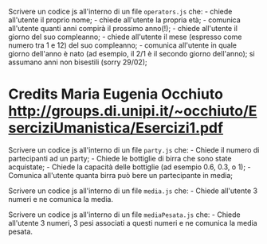Scrivere un codice js all'interno di un file `operators.js` che:
    - chiede all'utente il proprio nome;
    - chiede all'utente la propria età;
    - comunica all'utente quanti anni compirà il prossimo anno(!);
    - chiede all'utente il giorno del suo compleanno;
    - chiede all'utente il mese (espresso come numero tra 1 e 12) del suo compleanno;
    - comunica all'utente in quale giorno dell'anno è nato (ad esempio, il 2/1 è il secondo giorno dell'anno); si assumano anni non bisestili (sorry 29/02); 

# Credits Maria Eugenia Occhiuto http://groups.di.unipi.it/~occhiuto/EserciziUmanistica/Esercizi1.pdf
Scrivere un codice js all'interno di un file `party.js` che:
    - Chiede il numero di partecipanti ad un party;
    - Chiede le bottiglie di birra che sono state acquistate;
    - Chiede la capacità delle bottiglie (ad esempio 0.6, 0.3, o 1);
    - Comunica all'utente quanta birra può bere un partecipante in media;

Scrivere un codice js all'interno di un file `media.js` che:
    - Chiede all'utente 3 numeri e ne comunica la media.

Scrivere un codice js all'interno di un file `mediaPesata.js` che:
    - Chiede all'utente 3 numeri, 3 pesi associati a questi numeri e ne comunica la media pesata.